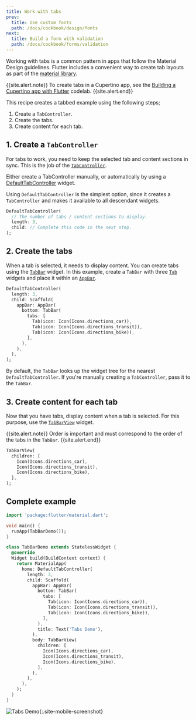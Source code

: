 ```yaml
---
title: Work with tabs
prev:
  title: Use custom fonts
  path: /docs/cookbook/design/fonts
next:
  title: Build a form with validation
  path: /docs/cookbook/forms/validation
---
```


Working with tabs is a common pattern in apps that follow the Material Design
guidelines. Flutter includes a convenient way to create tab layouts as part of
the [material library]({{site.api}}/flutter/material/material-library.html).

{{site.alert.note}}
  To create tabs in a Cupertino app, see the
  [Building a Cupertino app with
  Flutter](https://codelabs.developers.google.com/codelabs/flutter-cupertino)
  codelab.
{{site.alert.end}}

This recipe creates a tabbed example using the following steps;

  1. Create a `TabController`.
  2. Create the tabs.
  3. Create content for each tab.

## 1. Create a `TabController`

For tabs to work, you need to keep the selected tab and content
sections in sync. This is the job of the
[`TabController`]({{site.api}}/flutter/material/TabController-class.html).

Either create a TabController manually, or automatically by using a
[DefaultTabController]({{site.api}}/flutter/material/DefaultTabController-class.html)
widget.

Using `DefaultTabController` is the simplest option, since it
creates a `TabController` and makes it available to all descendant widgets.

<!-- skip -->
```dart
DefaultTabController(
  // The number of tabs / content sections to display.
  length: 3,
  child: // Complete this code in the next step.
);
```

## 2. Create the tabs

When a tab is selected, it needs to display content.
You can create tabs using the
[`TabBar`]({{site.api}}/flutter/material/TabController-class.html)
widget. In this example, create a `TabBar` with three
[`Tab`]({{site.api}}/flutter/material/Tab-class.html)
widgets and place it within an
[`AppBar`]({{site.api}}/flutter/material/AppBar-class.html).

<!-- skip -->
```dart
DefaultTabController(
  length: 3,
  child: Scaffold(
    appBar: AppBar(
      bottom: TabBar(
        tabs: [
          Tab(icon: Icon(Icons.directions_car)),
          Tab(icon: Icon(Icons.directions_transit)),
          Tab(icon: Icon(Icons.directions_bike)),
        ],
      ),
    ),
  ),
);
```

By default, the `TabBar` looks up the widget tree for the nearest
`DefaultTabController`. If you're manually creating a `TabController`,
pass it to the `TabBar`.

## 3. Create content for each tab

Now that you have tabs, display content when a tab is selected.
For this purpose, use the
[`TabBarView`]({{site.api}}/flutter/material/TabBarView-class.html) widget.

{{site.alert.note}}
  Order is important and must correspond to the order of the tabs in the
  `TabBar`.
{{site.alert.end}}

<!-- skip -->
```dart
TabBarView(
  children: [
    Icon(Icons.directions_car),
    Icon(Icons.directions_transit),
    Icon(Icons.directions_bike),
  ],
);
```

## Complete example

```dart
import 'package:flutter/material.dart';

void main() {
  runApp(TabBarDemo());
}

class TabBarDemo extends StatelessWidget {
  @override
  Widget build(BuildContext context) {
    return MaterialApp(
      home: DefaultTabController(
        length: 3,
        child: Scaffold(
          appBar: AppBar(
            bottom: TabBar(
              tabs: [
                Tab(icon: Icon(Icons.directions_car)),
                Tab(icon: Icon(Icons.directions_transit)),
                Tab(icon: Icon(Icons.directions_bike)),
              ],
            ),
            title: Text('Tabs Demo'),
          ),
          body: TabBarView(
            children: [
              Icon(Icons.directions_car),
              Icon(Icons.directions_transit),
              Icon(Icons.directions_bike),
            ],
          ),
        ),
      ),
    );
  }
}
```

![Tabs Demo](/images/cookbook/tabs.gif){:.site-mobile-screenshot}